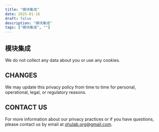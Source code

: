 ```yaml
---
title: "模块集成"
date: 2025-01-16
draft: false
description: "模块集成"
tags: ["模块集成", ""]
---
```


## 模块集成

We do not collect any data about you or use any cookies.

## CHANGES

We may update this privacy policy from time to time for personal, operational, legal, or regulatory reasons.

## CONTACT US

For more information about our privacy practices or if you have questions, please contact us by email at ohulab.org@gmail.com.





























































































